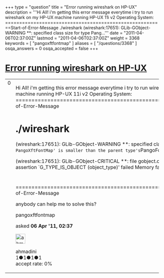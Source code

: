+++
type = "question"
title = "Error running wireshark on HP-UX"
description = '''Hi All! i&#x27;m getting this error message everytime i try to run wireshark on my HP-UX machine running HP-UX 11i v2 Operating System: ========================================================Start-of-Error-Message ./wireshark (wireshark:17651): GLib-GObject-WARNING **: specified class size for type Pang...'''
date = "2011-04-06T02:37:00Z"
lastmod = "2011-04-06T02:37:00Z"
weight = 3368
keywords = [ "pangoxftfontmap" ]
aliases = [ "/questions/3368" ]
osqa_answers = 0
osqa_accepted = false
+++

<div class="headNormal">

# [Error running wireshark on HP-UX](/questions/3368/error-running-wireshark-on-hp-ux)

</div>

<div id="main-body">

<div id="askform">

<table id="question-table" style="width:100%;"><colgroup><col style="width: 50%" /><col style="width: 50%" /></colgroup><tbody><tr class="odd"><td style="width: 30px; vertical-align: top"><div class="vote-buttons"><div id="post-3368-score" class="post-score" title="current number of votes">0</div><div id="favorite-count" class="favorite-count"></div></div></td><td><div id="item-right"><div class="question-body"><p>Hi All! i'm getting this error message everytime i try to run wireshark on my HP-UX machine running HP-UX 11i v2 Operating System: ========================================================Start-of-Error-Message</p><h1 id="wireshark">./wireshark</h1><p>(wireshark:17651): GLib-GObject-WARNING **: specified class size for type <code>PangoXftFontMap' is smaller than the parent type's</code>PangoFcFontMap' class size</p><p>(wireshark:17651): GLib-GObject-CRITICAL **: file gobject.c: line 1304: assertion `G_TYPE_IS_OBJECT (object_type)' failed Memory fault(coredump)</p><h1 id="section"></h1><p>========================================================End-of-Error-Message</p><p>anybody can help me to solve this?</p></h1></div><div id="question-tags" class="tags-container tags">pangoxftfontmap</div><div id="question-controls" class="post-controls"></div><div class="post-update-info-container"><div class="post-update-info post-update-info-user"><p>asked <strong>06 Apr '11, 02:37</strong></p><img src="https://secure.gravatar.com/avatar/c0af4adfe9fabe1e2ff447e80fbb9583?s=32&amp;d=identicon&amp;r=g" class="gravatar" width="32" height="32" alt="ahmadini&#39;s gravatar image" /><p>ahmadini<br />
<span class="score" title="1 reputation points">1</span><span title="1 badges"><span class="badge1">●</span><span class="badgecount">1</span></span><span title="1 badges"><span class="silver">●</span><span class="badgecount">1</span></span><span title="1 badges"><span class="bronze">●</span><span class="badgecount">1</span></span><br />
<span class="accept_rate" title="Rate of the user&#39;s accepted answers">accept rate:</span> <span title="ahmadini has no accepted answers">0%</span></p></div></div><div id="comments-container-3368" class="comments-container"></div><div id="comment-tools-3368" class="comment-tools"></div><div class="clear"></div><div id="comment-3368-form-container" class="comment-form-container"></div><div class="clear"></div></div></td></tr></tbody></table>

</div>

</div>


